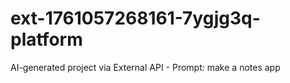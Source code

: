 # ext-1761057268161-7ygjg3q-platform
AI-generated project via External API - Prompt: make a notes app
